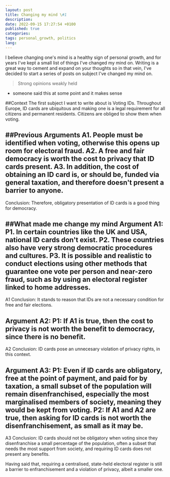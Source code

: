 ```yaml
---
layout: post
title: Changing my mind \#1
description:
date: 2022-09-15 17:27:54 +0100
published: true
categories:
tags: personal_growth, politics
lang: 
---
```


I believe changing one's mind is a healthy sign of personal growth, and for years I've kept a small list of things I've changed my mind on. Writing is a great way to cement and expand on your thoughts so in that vein, I've decided to start a series of posts on subject I've changed my mind on. 

>Strong opinions weakly held
- someone said this at some point and it makes sense

##Context
The first subject I want to write about is Voting IDs. Throughout Europe, ID cards are ubiquitous and making one is a legal requirement for all citizens and permanent residents. Citizens are obliged to show them when voting.

##Previous Arguments
A1. People must be identified when voting, otherwise this opens up room for electoral fraud. 
A2. A free and fair democracy is worth the cost to privacy that ID cards present. 
A3. In addition, the cost of obtaining an ID card is, or should be, funded via general taxation, and therefore doesn't present a barrier to anyone. 
---
Conclusion: Therefore, obligatory presentation of ID cards is a good thing for democracy.

##What made me change my mind
Argument A1:
P1. In certain countries like the UK and USA, national ID cards don't exist. 
P2. These countries also have very strong democratic procedures and cultures. 
P3. It is possible and realistic to conduct elections using other methods that guarantee one vote per person and near-zero fraud, such as by using an electoral register linked to home addresses.
---
A1 Conclusion: It stands to reason that IDs are not a necessary condition for free and fair elections. 

Argument A2:
P1: If A1 is true, then the cost to privacy is not worth the benefit to democracy, since there is no benefit.
---
A2 Conclusion: ID cards pose an unnecesary violation of privacy rights, in this context.

Argument A3:
P1: Even if ID cards are obligatory, free at the point of payment, and paid for by taxation, a small subset of the population will remain disenfranchised, especially the most marginalised members of society, meaning they would be kept from voting.
P2: If A1 and A2 are true, then asking for ID cards is not worth the disenfranchisement, as small as it may be.
---
A3 Conclusion: ID cards should not be obligatory when voting since they disenfranchise a small percentage of the population, often a subset that needs the most support from society, and requiring ID cards does not present any benefits.

Having said that, requiring a centralised, state-held electoral register is still a barrier to enfranchisement and a violation of privacy, albeit a smaller one.